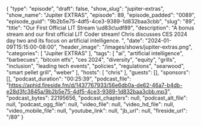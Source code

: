 {
  "type": "episode",
  "draft": false,
  "show_slug": "jupiter-extras",
  "show_name": "Jupiter EXTRAS",
  "episode": 89,
  "episode_padded": "0089",
  "episode_guid": "9b2b5e75-4df5-4ce3-9389-1d832baa3cbb",
  "slug": "89",
  "title": "Our First Official LIT Stream \ud83c\udf89",
  "description": "A bonus stream and our first official LIT Coder stream!  Chris discusses CES 2024 day two and its focus on artificial intelligence. ",
  "date": "2024-01-09T15:15:00-08:00",
  "header_image": "/images/shows/jupiter-extras.png",
  "categories": [
    "Jupiter EXTRAS"
  ],
  "tags": [
    "ai",
    "artificial intelligence",
    "barbecues",
    "bitcoin etfs",
    "ces 2024",
    "diversity",
    "equity",
    "grills",
    "inclusion",
    "leading tech events",
    "policies",
    "regulations",
    "searwood",
    "smart pellet grill",
    "weber"
  ],
  "hosts": [
    "chris"
  ],
  "guests": [],
  "sponsors": [],
  "podcast_duration": "00:25:39",
  "podcast_file": "https://aphid.fireside.fm/d/1437767933/56e6db0a-de62-46a7-b4db-e28d3fc3845a/9b2b5e75-4df5-4ce3-9389-1d832baa3cbb.mp3",
  "podcast_bytes": 22195656,
  "podcast_chapters": null,
  "podcast_alt_file": null,
  "podcast_ogg_file": null,
  "video_file": null,
  "video_hd_file": null,
  "video_mobile_file": null,
  "youtube_link": null,
  "jb_url": null,
  "fireside_url": "/89"
}

